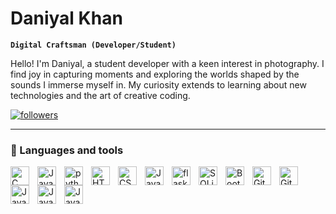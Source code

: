 # Daniyal Khan

**`Digital Craftsman (Developer/Student)`**

Hello! I'm Daniyal, a student developer with a keen interest in photography. I find joy in capturing moments and exploring the worlds shaped by the sounds I immerse myself in. My curiosity extends to learning about new technologies and the art of creative coding.

  <p align="left">
      <a href="https://github.com/Javantax?tab=followers">
         <img alt="followers" title="Follow me on Github" src="https://custom-icon-badges.demolab.com/github/followers/Javantax?color=236ad3&labelColor=1155ba&style=for-the-badge&logo=person-add&label=Follow&logoColor=white"/></a>
 <!--     <a href="https://github.com/Javantax?tab=stars">
         <img alt="total stars" title="Total stars on GitHub" src="https://custom-icon-badges.demolab.com/github/stars/Javantax?color=55960c&style=for-the-badge&labelColor=488207&logo=star"/></a>
   </p> 
-->
   
---

### 🧰 Languages and tools

<img align="left" alt="C" width="30px" style="padding-right:10px;" src="https://cdn.jsdelivr.net/gh/devicons/devicon/icons/c/c-plain.svg" />
<img align="left" alt="Java" width="30px" style="padding-right:10px;" src="https://cdn.jsdelivr.net/gh/devicons/devicon/icons/java/java-original.svg" />
<img align="left" alt="python" width="30px" style="padding-right:10px;" src="https://cdn.jsdelivr.net/gh/devicons/devicon/icons/python/python-original.svg" /> 
<img align="left" alt="HTML" width="30px" style="padding-right:10px;" src="https://cdn.jsdelivr.net/gh/devicons/devicon/icons/html5/html5-plain.svg"/>
<img align="left" alt="CSS" width="30px" style="padding-right:10px;" src="https://cdn.jsdelivr.net/gh/devicons/devicon/icons/css3/css3-plain.svg" />
<img align="left" alt="Javascript" width="30px" style="padding-right:10px;" src="https://cdn.jsdelivr.net/gh/devicons/devicon/icons/javascript/javascript-plain.svg" />
<img align="left" alt="flask" width="30px" style="padding-right:10px;" src="https://cdn.jsdelivr.net/gh/devicons/devicon@latest/icons/flask/flask-original.svg" />
          
<!-- <img align="left" alt="Java" width="30px" style="padding-right:10px;" src="https://cdn.jsdelivr.net/gh/devicons/devicon/icons/mysql/mysql-plain-wordmark.svg" /> -->          
<img align="left" alt="SQLite" width="30px" style="padding-right:10px;" src="https://cdn.jsdelivr.net/gh/devicons/devicon/icons/sqlite/sqlite-original.svg" />     
<img align="left" alt="Bootstrap" width="30px" style="padding-right:10px;" src="https://cdn.jsdelivr.net/gh/devicons/devicon@latest/icons/bootstrap/bootstrap-original.svg" />
<img align="left" alt="GitHub" width="30px" style="padding-right:10px;" src="https://cdn.jsdelivr.net/gh/devicons/devicon@latest/icons/github/github-original.svg" />
          
<img align="left" alt="GitHub" width="30px" style="padding-right:10px;" src="https://cdn.jsdelivr.net/gh/devicons/devicon@latest/icons/git/git-original.svg" />        
<img align="left" alt="Java" width="30px" style="padding-right:10px;" src="https://cdn.jsdelivr.net/gh/devicons/devicon@latest/icons/vscode/vscode-original.svg" />
<img align="left" alt="Java" width="30px" style="padding-right:10px" src="https://cdn.jsdelivr.net/gh/devicons/devicon@latest/icons/homebrew/homebrew-original.svg" />
<img align="left" alt="Java" width="30px" style="padding-right:10px" src="https://cdn.jsdelivr.net/gh/devicons/devicon@latest/icons/linux/linux-original.svg" />
          

          
<br />

#

<!-- ### 📊 Stats

![Javantax's GitHub stats](https://github-readme-stats.vercel.app/api?username=javantax&show_icons=true&theme=gruvbox)

 <!-- [GitHub Streak](https://streak-stats.demolab.com?user=ForrestKnight&theme=gruvbox&border_radius=4.5) -->

#  
<!-- 
<details>
 <summary><h3>👨‍💻 My Coding Journey</h3></summary>
   I started my coding journey as a naive computer science student with a passion to learn everything I could about this programming world - code, unix, linux, theory. And all the while, teaching myself C language with a dream to excel the low-level basics of computer programming. 
[website]: 
-->

